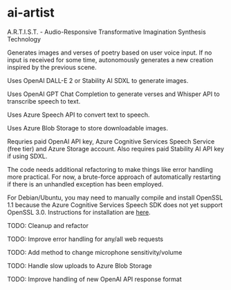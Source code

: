 # ai-artist
A.R.T.I.S.T. - Audio-Responsive Transformative Imagination Synthesis Technology

Generates images and verses of poetry based on user voice input. If no input is
received for some time, autonomously generates a new creation inspired by the
previous scene.

Uses OpenAI DALL-E 2 or Stability AI SDXL to generate images.

Uses OpenAI GPT Chat Completion to generate verses and Whisper API to
transcribe speech to text.

Uses Azure Speech API to convert text to speech.

Uses Azure Blob Storage to store downloadable images.

Requries paid OpenAI API key, Azure Cognitive Services Speech Service (free tier)
and Azure Storage account. Also requires paid Stability AI API key if using SDXL.

The code needs additional refactoring to make things like error handling more
practical. For now, a brute-force approach of automatically restarting if there is 
an unhandled exception has been employed.

For Debian/Ubuntu, you may need to manually compile and install OpenSSL 1.1 because
the Azure Cognitive Services Speech SDK does not yet support OpenSSL 3.0. Instructions
for installation are [here](https://learn.microsoft.com/en-us/azure/ai-services/speech-service/quickstarts/setup-platform?tabs=linux%2Cubuntu%2Cdotnetcli%2Cdotnet%2Cjre%2Cmaven%2Cnodejs%2Cmac%2Cpypi&pivots=programming-language-python).

TODO: Cleanup and refactor

TODO: Improve error handling for any/all web requests

TODO: Add method to change microphone sensitivity/volume

TODO: Handle slow uploads to Azure Blob Storage

TODO: Improve handling of new OpenAI API response format